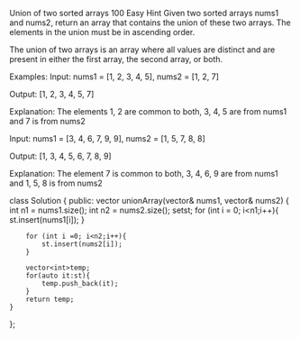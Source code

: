 Union of two sorted arrays
100
Easy
Hint
Given two sorted arrays nums1 and nums2, return an array that contains the union of these two arrays. The elements in the union must be in ascending order.



The union of two arrays is an array where all values are distinct and are present in either the first array, the second array, or both.


Examples:
Input: nums1 = [1, 2, 3, 4, 5], nums2 = [1, 2, 7]

Output: [1, 2, 3, 4, 5, 7]

Explanation: The elements 1, 2 are common to both, 3, 4, 5 are from nums1 and 7 is from nums2

Input: nums1 = [3, 4, 6, 7, 9, 9], nums2 = [1, 5, 7, 8, 8]

Output: [1, 3, 4, 5, 6, 7, 8, 9]

Explanation: The element 7 is common to both, 3, 4, 6, 9 are from nums1 and 1, 5, 8 is from nums2

class Solution {
public:
    vector<int> unionArray(vector<int>& nums1, vector<int>& nums2) {
        int n1 = nums1.size();
        int n2 = nums2.size();
        set<int>st;
        for (int i = 0; i<n1;i++){
            st.insert(nums1[i]);
        }

        for (int i =0; i<n2;i++){
            st.insert(nums2[i]);
        }
        
        vector<int>temp;
        for(auto it:st){
            temp.push_back(it);
        }
        return temp;
    }
};
